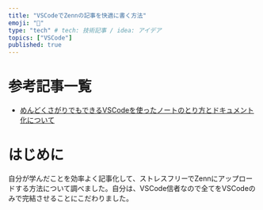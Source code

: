 ```yaml
---
title: "VSCodeでZennの記事を快適に書く方法"
emoji: "💭"
type: "tech" # tech: 技術記事 / idea: アイデア
topics: ["VSCode"]
published: true
---
```

# 参考記事一覧
- [めんどくさがりでもできるVSCodeを使ったノートのとり方とドキュメント化について](https://zenn.dev/optimisuke/articles/9e60519d9a506699d701)

# はじめに
自分が学んだことを効率よく記事化して、ストレスフリーでZennにアップロードする方法について調べました。自分は、VSCode信者なので全てをVSCodeのみで完結させることにこだわりました。